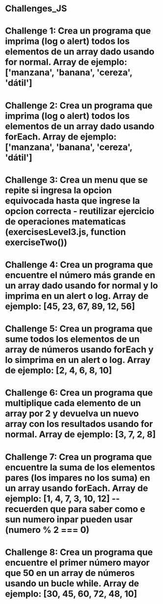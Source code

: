 # Challenges_JS

# Challenge 1: Crea un programa que imprima (log o alert) todos los elementos de un array dado usando for normal. Array de ejemplo: ['manzana', 'banana', 'cereza', 'dátil']

# Challenge 2: Crea un programa que imprima (log o alert) todos los elementos de un array dado usando forEach. Array de ejemplo: ['manzana', 'banana', 'cereza', 'dátil']

# Challenge 3: Crea un menu que se repite si ingresa la opcion equivocada hasta que ingrese la opcion correcta   - reutilizar ejercicio de operaciones matematicas  (exercisesLevel3.js, function exerciseTwo())

# Challenge 4: Crea un programa que encuentre el número más grande en un array dado usando for normal y lo imprima en un alert o log. Array de ejemplo: [45, 23, 67, 89, 12, 56]

# Challenge 5: Crea un programa que sume todos los elementos de un array de números usando forEach y lo simprima en un alert o log. Array de ejemplo: [2, 4, 6, 8, 10]

# Challenge 6: Crea un programa que multiplique cada elemento de un array por 2 y devuelva un nuevo array con los resultados usando for normal. Array de ejemplo: [3, 7, 2, 8]

# Challenge 7: Crea un programa que encuentre la suma de los elementos pares (los impares no los suma) en un array usando forEach. Array de ejemplo: [1, 4, 7, 3, 10, 12] -- recuerden que para saber como e sun numero inpar pueden usar (numero % 2 === 0)

# Challenge 8: Crea un programa que encuentre el primer número mayor que 50 en un array de números usando un bucle while. Array de ejemplo: [30, 45, 60, 72, 48, 10]

